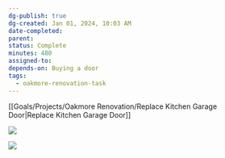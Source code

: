```yaml
---
dg-publish: true
dg-created: Jan 01, 2024, 10:03 AM
date-completed:
parent:
status: Complete
minutes: 480
assigned-to:
depends-on: Buying a door
tags:
  - oakmore-renovation-task
---
```

[[Goals/Projects/Oakmore Renovation/Replace Kitchen Garage Door\|Replace Kitchen Garage Door]]

![](https://lh3.googleusercontent.com/pw/ABLVV85dBWXKXoOurO6_GH1vuhUEaI-4mNDRHSffqaWRexdraMujMn8VGhNJUOksNK6FPmh4J6ip_8a1ODRYTA-dRC22BKxpiz0dD8A9XH2Il6_p45cRjnqXNl-5AHMhpS3Sq35Z0v63bi0ZaXGG4U-lhwrFnA=w1254-h705-s-no-gm?authuser=1)

![](https://lh3.googleusercontent.com/pw/ABLVV87l8jJNFB_y71O8OnJOtAAKUmJaRSNk4pcwfrGio9MY2jCMEvQzAG8n392WhCoiLgE-UFrr56cjBZK0JlXgIu4PW0r5qvwB847ZnQlHmhiiRlI0E_kkIvmRspdJaXsA9odR4FEpVAVY7k7r-uoNxmrfLQ=w700-h1245-s-no-gm?authuser=1)